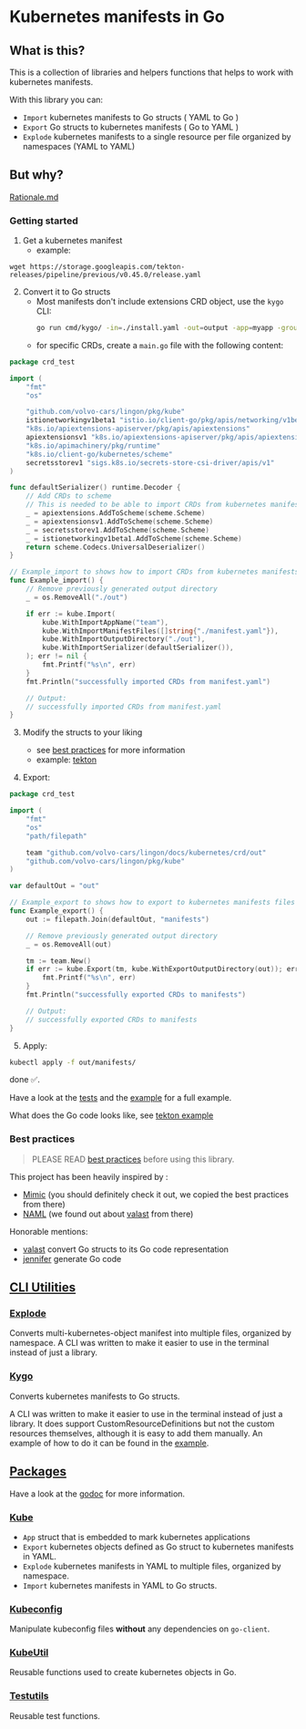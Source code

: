 # Kubernetes manifests in Go

## What is this?

This is a collection of libraries and helpers functions that helps to work with kubernetes manifests.

With this library you can:

- `Import` kubernetes manifests to Go structs ( YAML to Go )
- `Export` Go structs to kubernetes manifests ( Go to YAML )
- `Explode` kubernetes manifests to a single resource per file organized by namespaces (YAML to YAML)

## But why?

[Rationale.md](../rationale.md)

### Getting started

1. Get a kubernetes manifest
   - example:
```
wget https://storage.googleapis.com/tekton-releases/pipeline/previous/v0.45.0/release.yaml
```
  
2. Convert it to Go structs
   - Most manifests don't include extensions CRD object, use the `kygo` CLI:
      ```sh
      go run cmd/kygo/ -in=./install.yaml -out=output -app=myapp -group`
      ```
   - for specific CRDs, create a `main.go` file with the following content:

```go
package crd_test

import (
	"fmt"
	"os"

	"github.com/volvo-cars/lingon/pkg/kube"
	istionetworkingv1beta1 "istio.io/client-go/pkg/apis/networking/v1beta1"
	"k8s.io/apiextensions-apiserver/pkg/apis/apiextensions"
	apiextensionsv1 "k8s.io/apiextensions-apiserver/pkg/apis/apiextensions/v1"
	"k8s.io/apimachinery/pkg/runtime"
	"k8s.io/client-go/kubernetes/scheme"
	secretsstorev1 "sigs.k8s.io/secrets-store-csi-driver/apis/v1"
)

func defaultSerializer() runtime.Decoder {
	// Add CRDs to scheme
	// This is needed to be able to import CRDs from kubernetes manifests files.
	_ = apiextensions.AddToScheme(scheme.Scheme)
	_ = apiextensionsv1.AddToScheme(scheme.Scheme)
	_ = secretsstorev1.AddToScheme(scheme.Scheme)
	_ = istionetworkingv1beta1.AddToScheme(scheme.Scheme)
	return scheme.Codecs.UniversalDeserializer()
}

// Example_import to shows how to import CRDs from kubernetes manifests files.
func Example_import() {
	// Remove previously generated output directory
	_ = os.RemoveAll("./out")

	if err := kube.Import(
		kube.WithImportAppName("team"),
		kube.WithImportManifestFiles([]string{"./manifest.yaml"}),
		kube.WithImportOutputDirectory("./out"),
		kube.WithImportSerializer(defaultSerializer()),
	); err != nil {
		fmt.Printf("%s\n", err)
	}
	fmt.Println("successfully imported CRDs from manifest.yaml")

	// Output:
	// successfully imported CRDs from manifest.yaml
}
```

3. Modify the structs to your liking
   - see [best practices](docs/best-practices.md) for more information
   - example: [tekton](../platypus/pkg/platform/tekton/app.go)

4. Export:


```go
package crd_test

import (
	"fmt"
	"os"
	"path/filepath"

	team "github.com/volvo-cars/lingon/docs/kubernetes/crd/out"
	"github.com/volvo-cars/lingon/pkg/kube"
)

var defaultOut = "out"

// Example_export to shows how to export to kubernetes manifests files in YAML.
func Example_export() {
	out := filepath.Join(defaultOut, "manifests")

	// Remove previously generated output directory
	_ = os.RemoveAll(out)

	tm := team.New()
	if err := kube.Export(tm, kube.WithExportOutputDirectory(out)); err != nil {
		fmt.Printf("%s\n", err)
	}
	fmt.Println("successfully exported CRDs to manifests")

	// Output:
	// successfully exported CRDs to manifests
}
```

5. Apply:

```sh
kubectl apply -f out/manifests/
```

done ✅.

Have a look at the [tests](../../pkg/kube/) and the [example](../kube/) for a full example.

What does the Go code looks like, see [tekton example](../platypus/pkg/platform/tekton/app.go)

### Best practices

> PLEASE READ [best practices](./best-practices.md) before using this library.

This project has been heavily inspired by :

- [Mimic](https://github.com/bwplotka/mimic) (you should definitely check it out, we copied the best practices from there)
- [NAML](https://github.com/krisnova/naml) (we found out about [valast](https://github.com/hexops/valast) from there)

Honorable mentions:

- [valast](https://github.com/hexops/valast) convert Go structs to its Go code representation
- [jennifer](https://github.com/dave/jennifer) generate Go code

## [CLI Utilities](../../cmd/)

### [Explode](../../cmd/explode/)

Converts multi-kubernetes-object manifest into multiple files, organized by namespace.
A CLI was written to make it easier to use in the terminal instead of just a library.

### [Kygo](../../cmd/kygo/)

Converts kubernetes manifests to Go structs.

A CLI was written to make it easier to use in the terminal instead of just a library.
It does support CustomResourceDefinitions but not the custom resources themselves, although it is easy to add them manually.
An example of how to do it can be found in the [example](../example/kube/).

## [Packages](../../pkg/)

Have a look at the [godoc](https://pkg.go.dev/github.com/volvo-cars/lingon) for more information.

### [Kube](../../pkg/kube/)

- `App` struct that is embedded to mark kubernetes applications
- `Export` kubernetes objects defined as Go struct to kubernetes manifests in YAML.
- `Explode` kubernetes manifests in YAML to multiple files, organized by namespace.
- `Import` kubernetes manifests in YAML to Go structs.

### [Kubeconfig](../../pkg/kubeconfig/)

Manipulate kubeconfig files **without** any dependencies on `go-client`.

### [KubeUtil](../../pkg/kubeutil/)

Reusable functions used to create kubernetes objects in Go.

### [Testutils](../../pkg/testutils/)

Reusable test functions.
